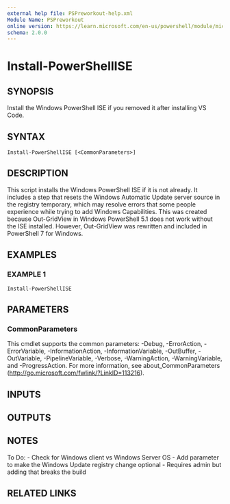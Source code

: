 ```yaml
---
external help file: PSPreworkout-help.xml
Module Name: PSPreworkout
online version: https://learn.microsoft.com/en-us/powershell/module/microsoft.powershell.core/about/about_environment_variables
schema: 2.0.0
---
```


# Install-PowerShellISE

## SYNOPSIS
Install the Windows PowerShell ISE if you removed it after installing VS Code.

## SYNTAX

```
Install-PowerShellISE [<CommonParameters>]
```

## DESCRIPTION
This script installs the Windows PowerShell ISE if it is not already.
It includes a step that resets the Windows
Automatic Update server source in the registry temporary, which may resolve errors that some people experience
while trying to add Windows Capabilities.
This was created because Out-GridView in Windows PowerShell 5.1 does not
work without the ISE installed.
However, Out-GridView was rewritten and included in PowerShell 7 for Windows.

## EXAMPLES

### EXAMPLE 1
```
Install-PowerShellISE
```

## PARAMETERS

### CommonParameters
This cmdlet supports the common parameters: -Debug, -ErrorAction, -ErrorVariable, -InformationAction, -InformationVariable, -OutBuffer, -OutVariable, -PipelineVariable, -Verbose, -WarningAction, -WarningVariable, and -ProgressAction. 
For more information, see about_CommonParameters (http://go.microsoft.com/fwlink/?LinkID=113216).

## INPUTS

## OUTPUTS

## NOTES
To Do:
    - Check for Windows client vs Windows Server OS
    - Add parameter to make the Windows Update registry change optional
    - Requires admin but adding that breaks the build

## RELATED LINKS
